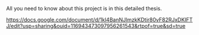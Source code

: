 All you need to know about this project is in this detailed thesis. 

https://docs.google.com/document/d/1kl4BanNJlmzkKDtir80vF82RJxDKIFTJ/edit?usp=sharing&ouid=116943473097956261543&rtpof=true&sd=true
